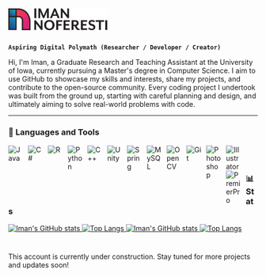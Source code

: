 <h1 align="left">
  <picture>
    <source media="(prefers-color-scheme: dark)" srcset="https://github.com/Iman24474/Iman24474/blob/main/NewLogo.png">
    <source media="(prefers-color-scheme: light)" srcset="https://github.com/Iman24474/Iman24474/blob/main/NewLogo_BlackColor.png">
    <img alt="Your logo" src="https://github.com/Iman24474/Iman24474/blob/main/NewLogo_BlackColor.png" width="200">
  </picture>
</h1>

**` Aspiring Digital Polymath (Researcher / Developer / Creator) `**

Hi, I'm Iman, a Graduate Research and Teaching Assistant at the University of Iowa, currently pursuing a Master's degree in Computer Science. I aim to use GitHub to showcase my skills and interests, share my projects, and contribute to the open-source community. Every coding project I undertook was built from the ground up, starting with careful planning and design, and ultimately aiming to solve real-world problems with code.

---
### 🧰 Languages and Tools

<img align="left" alt="Java" width="30px" style="padding-right:10px;" src="https://cdn.jsdelivr.net/gh/devicons/devicon@latest/icons/java/java-original.svg"/>
<img align="left" alt="C#" width="30px" style="padding-right:10px;" src="https://cdn.jsdelivr.net/gh/devicons/devicon@latest/icons/csharp/csharp-original.svg"/>
<img align="left" alt="R" width="30px" style="padding-right:10px;" src="https://cdn.jsdelivr.net/gh/devicons/devicon@latest/icons/r/r-original.svg"/>
<img align="left" alt="Python" width="30px" style="padding-right:10px;" src="https://cdn.jsdelivr.net/gh/devicons/devicon@latest/icons/python/python-original.svg"/>
<img align="left" alt="C++" width="30px" style="padding-right:10px;" src="https://cdn.jsdelivr.net/gh/devicons/devicon@latest/icons/cplusplus/cplusplus-original.svg"/>
<img align="left" alt="Unity" width="30px" style="padding-right:10px;" src="https://cdn.jsdelivr.net/gh/devicons/devicon@latest/icons/unity/unity-original.svg"/>
<img align="left" alt="Spring" width="30px" style="padding-right:10px;" src="https://cdn.jsdelivr.net/gh/devicons/devicon@latest/icons/spring/spring-original.svg"/>
<img align="left" alt="MySQL" width="30px" style="padding-right:10px;" src="https://cdn.jsdelivr.net/gh/devicons/devicon@latest/icons/mysql/mysql-original.svg"/>
<img align="left" alt="OpenCV" width="30px" style="padding-right:10px;" src="https://cdn.jsdelivr.net/gh/devicons/devicon@latest/icons/opencv/opencv-original.svg"/>
<img align="left" alt="Git" width="30px" style="padding-right:10px;" src="https://cdn.jsdelivr.net/gh/devicons/devicon@latest/icons/git/git-original.svg"/>
<img align="left" alt="Photoshop" width="30px" style="padding-right:10px;" src="https://cdn.jsdelivr.net/gh/devicons/devicon@latest/icons/photoshop/photoshop-original.svg"/>
<img align="left" alt="Illustrator" width="30px" style="padding-right:10px;" src="https://cdn.jsdelivr.net/gh/devicons/devicon@latest/icons/illustrator/illustrator-plain.svg"/>
<img align="left" alt="PremierPro" width="30px" style="padding-right:10px;" src="https://cdn.jsdelivr.net/gh/devicons/devicon@latest/icons/premierepro/premierepro-original.svg"/>
<br />

#

### 📊 Stats
<div align="left">
  <!-- Dark mode -->
  <a href="https://github.com/anuraghazra/github-readme-stats#gh-dark-mode-only">
    <img src="https://github-readme-stats-67wn-git-master-imans-projects-bef9645c.vercel.app/api?username=iman24474&show_icons=true&count_private=true&hide_rank=true&rank_icon=github&custom_title=GitHub_Stats&title_color=FFFFFFFF&theme=rose_pine#gh-dark-mode-only" alt="Iman's GitHub stats" />
    <img src="https://github-readme-stats-imans-projects-bef9645c.vercel.app/api/top-langs/?username=iman24474&size_weight=0.5&count_weight=0.5&layout=compact&hide=HLSL,ShaderLab,GLSL,GAP,CMake,Objective-C++&langs_count=10&title_color=FFFFFFFF&theme=rose_pine#gh-dark-mode-only" alt="Top Langs" />
  </a>

  <!-- Light mode -->
  <a href="https://github.com/anuraghazra/github-readme-stats#gh-light-mode-only">
    <img src="https://github-readme-stats-imans-projects-bef9645c.vercel.app/api?username=iman24474&show_icons=true&rank_icon=github&custom_title=GitHub_Stats&theme=graywhite#gh-light-mode-only" alt="Iman's GitHub stats" />
    <img src="https://github-readme-stats-imans-projects-bef9645c.vercel.app/api/top-langs/?username=iman24474&size_weight=0.5&count_weight=0.5&layout=compact&hide=HLSL,ShaderLab,GLSL,GAP,CMake,Objective-C++&langs_count=10&bg_color=00000000&theme=graywhite#gh-light-mode-only" alt="Top Langs" />
  </a>
</div>

<!-- ![GitHub Streak](https://streak-stats.demolab.com?user=ForrestKnight&theme=gruvbox&border_radius=4.5) -->

#

This account is currently under construction. Stay tuned for more projects and updates soon!

<!--
**Iman24474/Iman24474** is a ✨ _special_ ✨ repository because its `README.md` (this file) appears on your GitHub profile.

Here are some ideas to get you started:

- 🔭 I’m currently working on ...
- 🌱 I’m currently learning ...
- 👯 I’m looking to collaborate on ...
- 🤔 I’m looking for help with ...
- 💬 Ask me about ...
- 📫 How to reach me: ...
- 😄 Pronouns: ...
- ⚡ Fun fact: ...
-->
